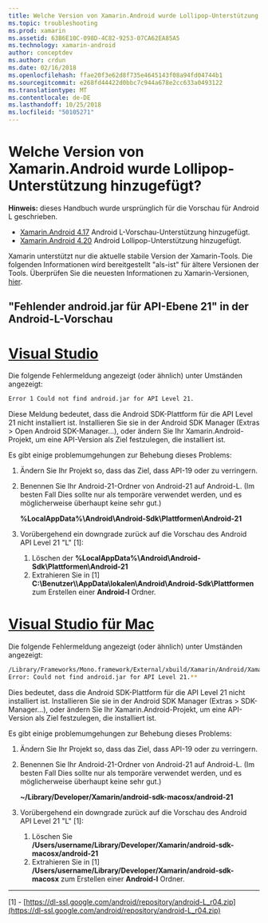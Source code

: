 ```yaml
---
title: Welche Version von Xamarin.Android wurde Lollipop-Unterstützung hinzugefügt?
ms.topic: troubleshooting
ms.prod: xamarin
ms.assetid: 63B6E10C-098D-4C82-9253-07CA62EA85A5
ms.technology: xamarin-android
author: conceptdev
ms.author: crdun
ms.date: 02/16/2018
ms.openlocfilehash: ffae20f3e62d8f735e4645143f08a94fd04744b1
ms.sourcegitcommit: e268fd44422d0bbc7c944a678e2cc633a0493122
ms.translationtype: MT
ms.contentlocale: de-DE
ms.lasthandoff: 10/25/2018
ms.locfileid: "50105271"
---
```

# <a name="what-version-of-xamarinandroid-added-lollipop-support"></a>Welche Version von Xamarin.Android wurde Lollipop-Unterstützung hinzugefügt?

**Hinweis:** dieses Handbuch wurde ursprünglich für die Vorschau für Android L geschrieben.

-   [Xamarin.Android 4.17](https://developer.xamarin.com/releases/android/xamarin.android_4/xamarin.android_4.17/) Android L-Vorschau-Unterstützung hinzugefügt.
-   [Xamarin.Android 4.20](https://developer.xamarin.com/releases/android/xamarin.android_4/xamarin.android_4.20/) Android Lollipop-Unterstützung hinzugefügt.

Xamarin unterstützt nur die aktuelle stabile Version der Xamarin-Tools. Die folgenden Informationen wird bereitgestellt "als-ist" für ältere Versionen der Tools. Überprüfen Sie die neuesten Informationen zu Xamarin-Versionen, [hier](http://releases.xamarin.com/).

## <a name="missing-androidjar-for-api-level-21-in-android-l-preview"></a>"Fehlender android.jar für API-Ebene 21" in der Android-L-Vorschau

# <a name="visual-studiotabwindows"></a>[Visual Studio](#tab/windows)

Die folgende Fehlermeldung angezeigt (oder ähnlich) unter Umständen angezeigt:

```cmd
Error 1 Could not find android.jar for API Level 21.
```

Diese Meldung bedeutet, dass die Android SDK-Plattform für die API Level 21 nicht installiert ist. Installieren Sie sie in der Android SDK Manager (Extras > Open Android SDK-Manager...), oder ändern Sie Ihr Xamarin.Android-Projekt, um eine API-Version als Ziel festzulegen, die installiert ist.

Es gibt einige problemumgehungen zur Behebung dieses Problems:

1. Ändern Sie Ihr Projekt so, dass das Ziel, dass API-19 oder zu verringern.

2. Benennen Sie Ihr Android-21-Ordner von Android-21 auf Android-L. (Im besten Fall Dies sollte nur als temporäre verwendet werden, und es möglicherweise überhaupt keine sehr gut.)

   **%LocalAppData%\\Android\\Android-Sdk\\Plattformen\\Android-21**

3. Vorübergehend ein downgrade zurück auf die Vorschau des Android API Level 21 "L" [1]:

    1.  Löschen der **%LocalAppData%\\Android\\Android-Sdk\\Plattformen\\Android-21** 
    2.  Extrahieren Sie in [1] **C:\\Benutzer\\<username>\\AppData\\lokalen\\Android\\Android-Sdk\\Plattformen** zum Erstellen einer **Android-l** Ordner.

# <a name="visual-studio-for-mactabmacos"></a>[Visual Studio für Mac](#tab/macos)

Die folgende Fehlermeldung angezeigt (oder ähnlich) unter Umständen angezeigt:

```bash
/Library/Frameworks/Mono.framework/External/xbuild/Xamarin/Android/Xamarin.Android.Common.targets: 
Error: Could not find android.jar for API Level 21.**
```

Dies bedeutet, dass die Android SDK-Plattform für die API Level 21 nicht installiert ist. Installieren Sie sie in der Android SDK Manager (Extras > SDK-Manager...), oder ändern Sie Ihr Xamarin.Android-Projekt, um eine API-Version als Ziel festzulegen, die installiert ist.

Es gibt einige problemumgehungen zur Behebung dieses Problems:

1. Ändern Sie Ihr Projekt so, dass das Ziel, dass API-19 oder zu verringern.

2. Benennen Sie Ihr Android-21-Ordner von Android-21 auf Android-L. (Im besten Fall Dies sollte nur als temporäre verwendet werden, und es möglicherweise überhaupt keine sehr gut.)

   **~/Library/Developer/Xamarin/android-sdk-macosx/android-21**

3. Vorübergehend ein downgrade zurück auf die Vorschau des Android API Level 21 "L" [1]:

    1.  Löschen Sie **/Users/username/Library/Developer/Xamarin/android-sdk-macosx/android-21**
    2.  Extrahieren Sie in [1] **/Users/username/Library/Developer/Xamarin/android-sdk-macosx** zum Erstellen einer **Android-l** Ordner.

-----


[1] - [https://dl-ssl.google.com/android/repository/android-L_r04.zip](https://dl-ssl.google.com/android/repository/android-L_r04.zip)
